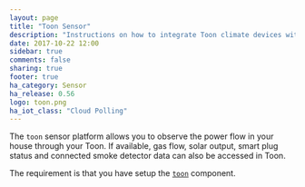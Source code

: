 ```yaml
---
layout: page
title: "Toon Sensor"
description: "Instructions on how to integrate Toon climate devices within Home Assistant."
date: 2017-10-22 12:00
sidebar: true
comments: false
sharing: true
footer: true
ha_category: Sensor
ha_release: 0.56
logo: toon.png
ha_iot_class: "Cloud Polling"
---
```


The `toon` sensor platform allows you to observe the power flow in your house through your Toon. If available, gas flow, solar output, smart plug status and connected smoke detector data can also be accessed in Toon.

The requirement is that you have setup the [`toon`](/components/toon/) component.
